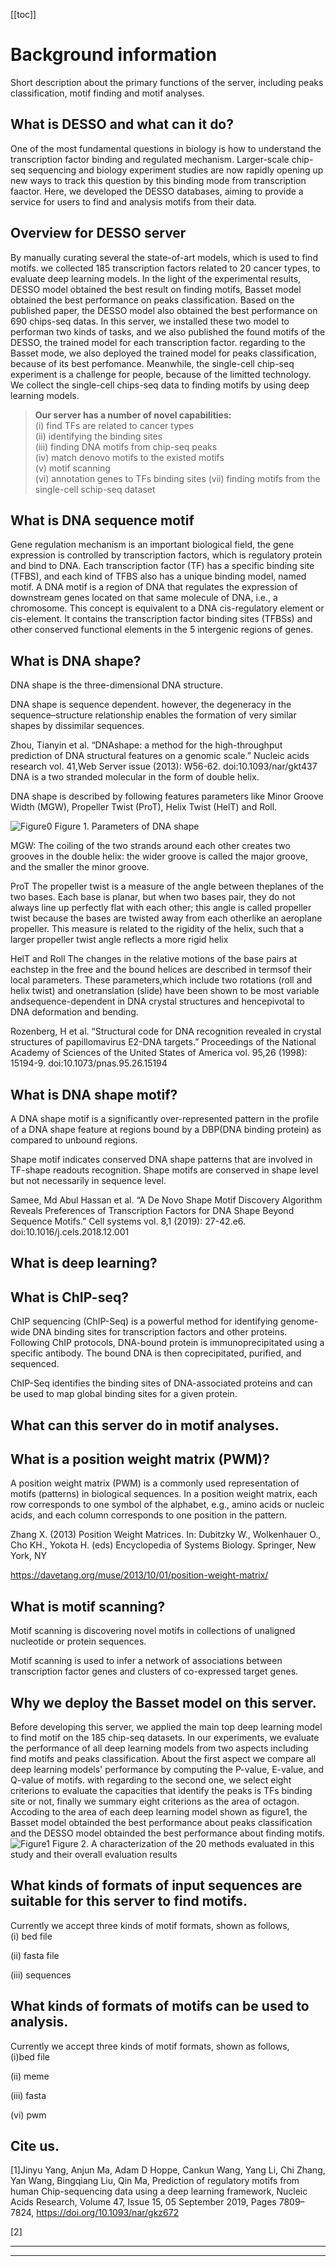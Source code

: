 [[toc]]

# Background information

Short description about the primary functions of the server, including peaks classification, motif finding and motif analyses.

## What is DESSO and what can it do?

One of the most fundamental questions in biology is how to understand the transcription factor binding and regulated mechanism. Larger-scale chip-seq sequencing and biology experiment studies are now rapidly opening up new ways to track this question by this binding mode from transcription faactor. Here, we developed the DESSO databases, aiming to provide a service for users to find and analysis motifs from their data.

## Overview for DESSO server

By manually curating several the state-of-art models, which is used to find motifs. we collected 185 transcription factors related to 20 cancer types, to evaluate deep learning models. In the light of the experimental results, DESSO model obtained the best result on finding motifs, Basset model obtained the best performance on peaks classification. Based on the published paper, the DESSO model also obtained the best performance on 690 chips-seq datas. In this server, we installed these two model to performan two kinds of tasks, and we also published the found motifs of the DESSO, the trained model for each transcription factor. regarding to the Basset mode, we also deployed the trained model for peaks classification, because of its best perfomance. Meanwhile, the single-cell chip-seq experiment is a challenge for people, because of the limitted technology. We collect the single-cell chips-seq data to finding motifs by using deep learning models.

> **Our server has a number of novel capabilities:**  
> (i) find TFs are related to cancer types  
> (ii) identifying the binding sites  
> (iii) finding DNA motifs from chip-seq peaks  
> (iv) match denovo motifs to the existed motifs  
> (v) motif scanning  
> (vi) annotation genes to TFs binding sites
> (vii) finding motifs from the single-cell schip-seq dataset

## What is DNA sequence motif

Gene regulation mechanism is an important biological field, the gene expression is controlled by transcription factors, which is regulatory protein and bind to DNA. Each transcription factor (TF) has a specific binding site (TFBS), and each kind of TFBS also has a unique binding model, named motif.
A DNA motif is a region of DNA that regulates the expression of downstream genes located on that same molecule of DNA, i.e., a chromosome. This concept is equivalent to a DNA cis-regulatory element or cis-element. It contains the transcription factor binding sites (TFBSs) and other conserved functional elements in the 5 intergenic regions of genes.

## What is DNA shape?

DNA shape is the three-dimensional DNA structure.

DNA shape is sequence dependent. however, the degeneracy in the sequence–structure relationship enables the formation of very similar shapes by dissimilar sequences.

Zhou, Tianyin et al. “DNAshape: a method for the high-throughput prediction of DNA structural features on a genomic scale.” Nucleic acids research vol. 41,Web Server issue (2013): W56-62. doi:10.1093/nar/gkt437
DNA is a two stranded molecular in the form of double helix.

DNA shape is described by following features parameters like Minor Groove Width (MGW), Propeller Twist (ProT), Helix Twist (HelT) and Roll.


![Figure0](/docs/figures/background_figure0.png)
Figure 1. Parameters of DNA shape

MGW:
The coiling of the two strands around each other creates two grooves in the double helix: the wider groove is called the major groove, and the smaller the minor groove.

ProT
The propeller twist is a measure of the angle between theplanes of the two bases.
Each base is planar, but when two bases pair, they do not always line up perfectly flat with each other; this angle is called propeller twist because the bases are twisted away from each otherlike an aeroplane propeller. This measure is related to the rigidity of the helix, such that a larger propeller twist angle reflects a more rigid helix

HelT and Roll
The changes in the relative motions of the base pairs at eachstep in the free and the bound helices are described in termsof their local parameters. These parameters,which  include  two  rotations  (roll  and  helix  twist)  and  onetranslation  (slide)  have  been  shown  to  be  most  variable  andsequence-dependent  in  DNA  crystal  structures  and  hencepivotal to DNA deformation and bending.

Rozenberg, H et al. “Structural code for DNA recognition revealed in crystal structures of papillomavirus E2-DNA targets.” Proceedings of the National Academy of Sciences of the United States of America vol. 95,26 (1998): 15194-9. doi:10.1073/pnas.95.26.15194

## What is DNA shape motif?

A DNA shape motif is a significantly over-represented pattern in the profile of a DNA shape feature at regions bound by a DBP(DNA binding protein) as compared to unbound regions.

Shape motif indicates conserved DNA shape patterns that are involved in TF-shape readouts recognition. Shape motifs are conserved in shape level but not necessarily in sequence level.

Samee, Md Abul Hassan et al. “A De Novo Shape Motif Discovery Algorithm Reveals Preferences of Transcription Factors for DNA Shape Beyond Sequence Motifs.” Cell systems vol. 8,1 (2019): 27-42.e6. doi:10.1016/j.cels.2018.12.001

## What is deep learning?


## What is ChIP-seq?
ChIP sequencing (ChIP-Seq) is a powerful method for identifying genome-wide DNA binding sites for transcription factors and other proteins. Following ChIP protocols, DNA-bound protein is immunoprecipitated using a specific antibody. The bound DNA is then coprecipitated, purified, and sequenced.

ChIP-Seq identifies the binding sites of DNA-associated proteins and can be used to map global binding sites for a given protein.

## What can this server do in motif analyses.


## What is a position weight matrix (PWM)?
A position weight matrix (PWM) is a commonly used representation of motifs (patterns) in biological sequences. In a position weight matrix, each row corresponds to one symbol of the alphabet, e.g., amino acids or nucleic acids, and each column corresponds to one position in the pattern. 

Zhang X. (2013) Position Weight Matrices. In: Dubitzky W., Wolkenhauer O., Cho KH., Yokota H. (eds) Encyclopedia of Systems Biology. Springer, New York, NY

https://davetang.org/muse/2013/10/01/position-weight-matrix/

## What is motif scanning?

Motif scanning is discovering novel motifs in collections of unaligned nucleotide or protein sequences.

Motif scanning is used to infer a network of associations between transcription factor genes and clusters of co-expressed target genes.

## Why we deploy the Basset model on this server.

Before developing this server, we applied the main top deep learning model to find motif on the 185 chip-seq datasets. In our experiments, we evaluate the performance of all deep learning models from two aspects including find motifs and peaks classification. About the first aspect we compare all deep learning models' performance by computing the P-value, E-value, and Q-value of motifs. with regarding to the second one, we select eight criterions to evaluate the capacities that identify the peaks is TFs binding site or not, finally we summary eight criterions as the area of octagon.  
Accoding to the area of each deep learning model shown as figure1, the Basset model obtainded the best performance about peaks classification and the DESSO model obtainded the best performance about finding motifs.
![Figure1](/docs/figures/background_figure1.png)
Figure 2. A characterization of the 20 methods evaluated in this study and their overall evaluation results

## What kinds of formats of input sequences are suitable for this server to find motifs.

Currently we accept three kinds of motif formats, shown as follows,  
(i) bed file

(ii) fasta file

(iii) sequences

## What kinds of formats of motifs can be used to analysis.

Currently we accept three kinds of motif formats, shown as follows,  
(i)bed file

(ii) meme

(iii) fasta

(vi) pwm

## Cite us.

[1]Jinyu Yang, Anjun Ma, Adam D Hoppe, Cankun Wang, Yang Li, Chi Zhang, Yan Wang, Bingqiang Liu, Qin Ma, Prediction of regulatory motifs from human Chip-sequencing data using a deep learning framework, Nucleic Acids Research, Volume 47, Issue 15, 05 September 2019, Pages 7809–7824, https://doi.org/10.1093/nar/gkz672

[2]

---

---
